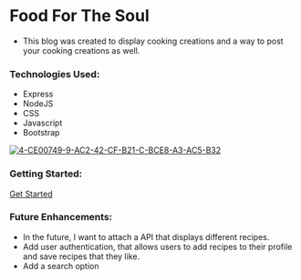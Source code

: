 # Food For The Soul
* This blog was created to display cooking creations and a way to post your cooking creations as well.

### Technologies Used:
* Express
* NodeJS
* CSS
* Javascript
* Bootstrap

<a href="https://ibb.co/hcqBRDS"><img src="https://i.ibb.co/JqhvR59/4-CE00749-9-AC2-42-CF-B21-C-BCE8-A3-AC5-B32.jpg" alt="4-CE00749-9-AC2-42-CF-B21-C-BCE8-A3-AC5-B32" border="0" /></a>

### Getting Started:
[Get Started](https://project-2.herokuapp.com/recipeBook)
### Future Enhancements:
* In the future, I want to attach a API that displays different recipes.
* Add user authentication, that allows users to add recipes to their profile and save recipes that they like.
* Add a search option